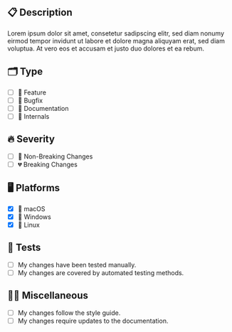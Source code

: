 <!--- ⬆️ Add your Pull Request title in the "Title" field above ⬆️ -->

## 📋 Description
<!---
Add a short description of the changes.
-->
Lorem ipsum dolor sit amet, consetetur sadipscing elitr, sed diam nonumy eirmod tempor invidunt ut labore et dolore magna aliquyam erat, sed diam voluptua. At vero eos et accusam et justo duo dolores et ea rebum.

## 🗂 Type
<!---
Check all applying boxes.
-->
- [ ] 🍾 Feature
- [ ] 🚨 Bugfix
- [ ] 📒 Documentation
- [ ] 👷 Internals

## 🔥 Severity
<!---
Check one box.
-->
- [ ] 💎 Non-Breaking Changes
- [ ] 💔 Breaking Changes

## 🖥 Platforms
<!---
Check all platforms affected by the changes.
-->
- [x] 🍏 macOS
- [x] 💾 Windows
- [x] 🐧 Linux

## 🛃 Tests
<!---
Check one box.
-->
- [ ] My changes have been tested manually.
- [ ] My changes are covered by automated testing methods.

## 👨‍🎓 Miscellaneous
<!---
Check all applying boxes.
-->
- [ ] My changes follow the style guide.
- [ ] My changes require updates to the documentation.
